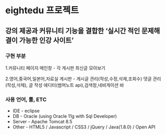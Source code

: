 # eightedu 프로젝트

## 강의 제공과 커뮤니티 기능을 결합한 ‘실시간 적인 문제해결이 가능한 인강 사이트’

### 구현 부분
1.커뮤니티 페이지 메인창 - 각 게시판 최신글 모아보기

2.영어,중국어,일본어,자료실 게시판 - 게시글 관리(작성,수정,삭제,조회수) 댓글 관리(작성,삭제), 글 작성 에디터(썸머노트 api),검색창,네비게이션 바

### 사용 언어, 툴, ETC
* IDE - eclipse
* DB - Oracle (using Oracle 11g with Sql Developer)
* Server - Apache Tomcat 8.5
* Other - HTML5 / Javascript / CSS3 / jQuery / Java(1.8.0) / Open API
